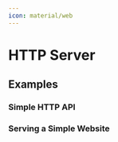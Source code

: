 ```yaml
---
icon: material/web
---
```


# HTTP Server

## Examples

### Simple HTTP API

### Serving a Simple Website
